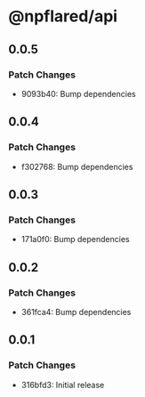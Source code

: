 # @npflared/api

## 0.0.5

### Patch Changes

- 9093b40: Bump dependencies

## 0.0.4

### Patch Changes

- f302768: Bump dependencies

## 0.0.3

### Patch Changes

- 171a0f0: Bump dependencies

## 0.0.2

### Patch Changes

- 361fca4: Bump dependencies

## 0.0.1

### Patch Changes

- 316bfd3: Initial release
